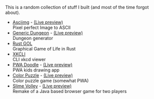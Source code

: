 This is a random collection of stuff I built (and most of the time forgot about).

- [Asciimg](https://github.com/AndyLnd/asciimg) - [(Live preview)](https://asciimg.netlify.com/)  
  Pixel perfect Image to ASCII
- [Generic Dungeon](https://github.com/AndyLnd/genericdungeon) - [(Live preview)](https://generic-dungeon.netlify.com/)  
  Dungeon generator
- [Rust GOL](https://github.com/AndyLnd/rust-gol)  
  Graphical Game of Life in Rust
- [XKCLI](https://github.com/AndyLnd/xkcli)  
  CLI xkcd viewer
- [PWA Doodle](https://github.com/AndyLnd/pwdraw) - [(Live preview)](https://pwadoodle.netlify.com/)  
  PWA kids drawing app
- [Color Puzzle](https://github.com/AndyLnd/colorpuzzle) - [(Live preview)](https://colorpuzzle.netlify.com/)  
  Color puzzle game (somewhat PWA)
- [Slime Volley](https://github.com/AndyLnd/slimevolley) - [(Live preview)](https://slimevolley.netlify.com/)  
  Remake of a Java based browser game for two players
